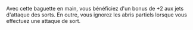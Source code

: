 Avec cette baguette en main, vous bénéficiez d'un bonus de +2 aux jets d'attaque des sorts. En outre, vous ignorez les abris partiels lorsque vous effectuez une attaque de sort.
